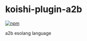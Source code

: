 # koishi-plugin-a2b

[![npm](https://img.shields.io/npm/v/koishi-plugin-a2b?style=flat-square)](https://www.npmjs.com/package/koishi-plugin-a2b)

a2b esolang language
